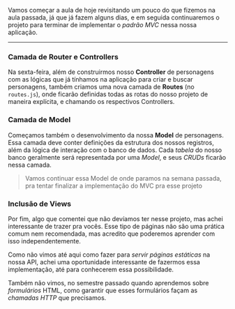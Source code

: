 
Vamos começar a aula de hoje revisitando um pouco do que fizemos na aula passada, já que já fazem alguns dias, e em seguida continuaremos o projeto para terminar de implementar o *padrão MVC* nessa nossa aplicação.

---

### Camada de Router e Controllers

Na sexta-feira, além de construirmos nosso **Controller** de personagens com as lógicas que já tínhamos na aplicação para criar e buscar personagens, também criamos uma nova camada de **Routes** (no `routes.js`), onde ficarão definidas todas as rotas do nosso projeto de maneira explícita, e chamando os respectivos Controllers.

### Camada de Model

Começamos também o desenvolvimento da nossa **Model** de personagens. Essa camada deve conter definições da estrutura dos nossos registros, além da lógica de interação com o banco de dados. Cada *tabela* do nosso banco geralmente será representada por uma *Model*, e seus *CRUDs* ficarão nessa camada.

> Vamos continuar essa Model de onde paramos na semana passada, pra tentar finalizar a implementação do MVC pra esse projeto

### Inclusão de Views

Por fim, algo que comentei que não devíamos ter nesse projeto, mas achei interessante de trazer pra vocês. Esse tipo de páginas não são uma prática comum nem recomendada, mas acredito que poderemos aprender com isso independentemente.

Como não vimos até aqui como fazer para *servir páginas estáticas* na nossa API, achei uma oportunidade interessante de fazermos essa implementação, até para conhecerem essa possibilidade.

Também não vimos, no semestre passado quando aprendemos sobre *formulários* HTML, como garantir que esses formulários façam as *chamadas HTTP* que precisamos.